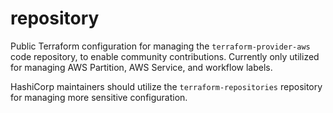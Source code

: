 # repository

Public Terraform configuration for managing the `terraform-provider-aws` code repository, to enable community contributions. Currently only utilized for managing AWS Partition, AWS Service, and workflow labels.

HashiCorp maintainers should utilize the `terraform-repositories` repository for managing more sensitive configuration.
